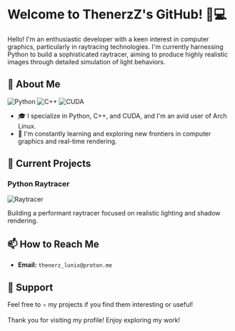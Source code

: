 # Welcome to ThenerzZ's GitHub! 👋💻

Hello! I'm an enthusiastic developer with a keen interest in computer graphics, particularly in raytracing technologies. I'm currently harnessing Python to build a sophisticated raytracer, aiming to produce highly realistic images through detailed simulation of light behaviors.

## 🚀 About Me
![Python](https://img.shields.io/badge/Python-3776AB?style=for-the-badge&logo=python&logoColor=white)
![C++](https://img.shields.io/badge/C++-00599C?style=for-the-badge&logo=cplusplus&logoColor=white)
![CUDA](https://img.shields.io/badge/CUDA-76B900?style=for-the-badge&logo=nvidia&logoColor=white)

- 🎓 I specialize in Python, C++, and CUDA, and I'm an avid user of Arch Linux.
- 🌱 I'm constantly learning and exploring new frontiers in computer graphics and real-time rendering.

## 🔧 Current Projects
### Python Raytracer
![Raytracer](https://github.com/ThenerzZ/python_raytracer)

Building a performant raytracer focused on realistic lighting and shadow rendering.

## 📫 How to Reach Me
- **Email:** `thenerz_lunix@proton.me`

## 🌟 Support
Feel free to `⭐` my projects if you find them interesting or useful!

Thank you for visiting my profile! Enjoy exploring my work!

